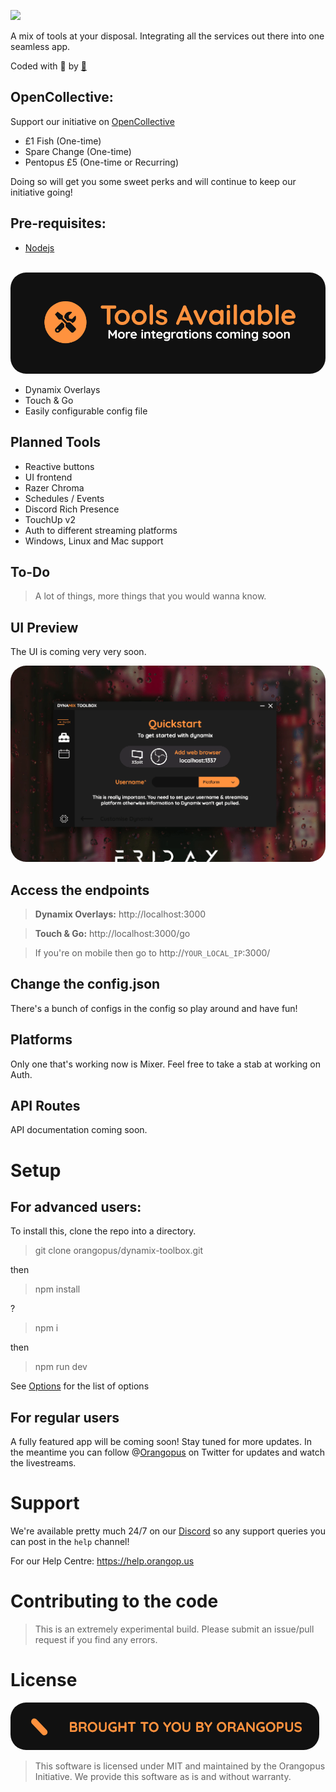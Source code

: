 ![](https://cdn.discordapp.com/attachments/656468387039412238/683842535969652796/unknown.png)

A mix of tools at your disposal. Integrating all the services out there into one seamless app.

Coded with 🧡 by [🐙](https://orangop.us)

## OpenCollective:

Support our initiative on [OpenCollective](https://go.orangop.us/collective)

- £1 Fish (One-time)
- Spare Change (One-time)
- Pentopus £5 (One-time or Recurring)

Doing so will get you some sweet perks and will continue to keep our initiative going!

## Pre-requisites:
- [Nodejs](https://nodejs.org)

<br>

<img style="border-radius: 25px;" src="/images/tools.gif"/>

- Dynamix Overlays
- Touch & Go
- Easily configurable config file

## Planned Tools
- Reactive buttons
- UI frontend
- Razer Chroma
- Schedules / Events
- Discord Rich Presence
- TouchUp v2
- Auth to different streaming platforms
- Windows, Linux and Mac support

## To-Do
  > A lot of things, more things that you would wanna know.

## UI Preview
The UI is coming very very soon. 

<img style="border-radius: 25px;" src="/images/preview.gif"/>

## Access the endpoints
  > **Dynamix Overlays:** http://localhost:3000

  > **Touch & Go:** http://localhost:3000/go
  
  > If you're on mobile then go to http://`YOUR_LOCAL_IP`:3000/

## Change the config.json

There's a bunch of configs in the config so play around and have fun! 

## Platforms

Only one that's working now is Mixer. Feel free to take a stab at working on Auth.

## API Routes

API documentation coming soon.

# Setup 
## For advanced users:

To install this, clone the repo into a directory.

> git clone orangopus/dynamix-toolbox.git

then

> npm install 

?

> npm i

then 

> npm run dev


See [Options](#Options) for the list of options

> 

## For regular users

A fully featured app will be coming soon! Stay tuned for more updates. In the meantime you can follow  @[Orangopus](https://twitter.com/Orangopus) on Twitter for updates and watch the livestreams.

# Support

We're available pretty much 24/7 on our [Discord](https://go.orangop.us/discord) so any support queries you can post in the `help` channel!

For our Help Centre: https://help.orangop.us

# Contributing to the code

> This is an extremely experimental build. Please submit an issue/pull request if you find any errors.

# License

<img style="border-radius: 25px;" src="/images/authors.gif"/>

>This software is licensed under MIT and maintained by the Orangopus Initiative. We provide this software as is and without warranty. 
